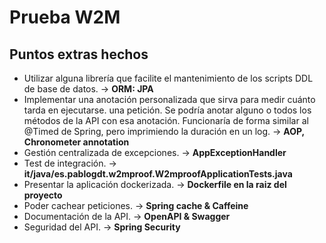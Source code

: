 # Prueba W2M

## Puntos extras hechos

* Utilizar alguna librería que facilite el mantenimiento de los scripts DDL de base de datos. -> **ORM: JPA**
* Implementar una anotación personalizada que sirva para medir cuánto tarda en ejecutarse.
una petición. Se podría anotar alguno o todos los métodos de la API con esa anotación.
Funcionaría de forma similar al @Timed de Spring, pero imprimiendo la duración en un log. -> **AOP, Chronometer annotation**
* Gestión centralizada de excepciones. -> **AppExceptionHandler**
* Test de integración. -> **it/java/es.pablogdt.w2mproof.W2mproofApplicationTests.java**
* Presentar la aplicación dockerizada. -> **Dockerfile en la raiz del proyecto**
* Poder cachear peticiones. -> **Spring cache & Caffeine**
* Documentación de la API. -> **OpenAPI & Swagger**
* Seguridad del API. -> **Spring Security**
